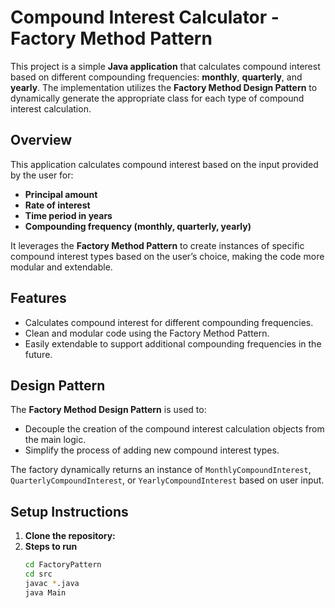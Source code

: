 # Compound Interest Calculator - Factory Method Pattern

This project is a simple **Java application** that calculates compound interest based on different compounding frequencies: **monthly**, **quarterly**, and **yearly**. The implementation utilizes the **Factory Method Design Pattern** to dynamically generate the appropriate class for each type of compound interest calculation.


## Overview
This application calculates compound interest based on the input provided by the user for:
- **Principal amount**
- **Rate of interest**
- **Time period in years**
- **Compounding frequency (monthly, quarterly, yearly)**

It leverages the **Factory Method Pattern** to create instances of specific compound interest types based on the user’s choice, making the code more modular and extendable.

## Features
- Calculates compound interest for different compounding frequencies.
- Clean and modular code using the Factory Method Pattern.
- Easily extendable to support additional compounding frequencies in the future.

## Design Pattern
The **Factory Method Design Pattern** is used to:
- Decouple the creation of the compound interest calculation objects from the main logic.
- Simplify the process of adding new compound interest types.
  
The factory dynamically returns an instance of `MonthlyCompoundInterest`, `QuarterlyCompoundInterest`, or `YearlyCompoundInterest` based on user input.


## Setup Instructions

1. **Clone the repository:**
2. **Steps to run**
   ```bash
   cd FactoryPattern
   cd src
   javac *.java
   java Main
